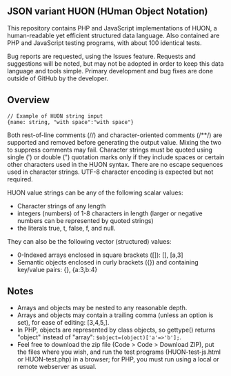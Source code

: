 ## JSON variant HUON (HUman Object Notation)

This repository contains PHP and JavaScript implementations of HUON, a human-readable yet efficient structured data language. Also contained are PHP and JavaScript testing programs, with about 100 identical tests.

Bug reports are requested, using the Issues feature. Requests and suggestions will be noted, but may not be adopted in order to keep this data language and tools simple. Primary development and bug fixes are done outside of GitHub by the developer.

## Overview
```
// Example of HUON string input
{name: string, "with space":"with space"}
```
Both rest-of-line comments (//) and character-oriented comments (/\*\*/) are supported and removed before generating the output value. Mixing the two to suppress comments may fail. Character strings must be quoted using single (') or double (") quotation marks only if they include spaces or certain other characters used in the HUON syntax. There are no escape sequences used in character strings. UTF-8 character encoding is expected but not required.

HUON value strings can be any of the following scalar values:

- Character strings of any length
- integers (numbers) of 1-8 characters in length (larger or negative numbers can be represented by quoted strings)
- the literals true, t, false, f, and null.

They can also be the following vector (structured) values:

- 0-Indexed arrays enclosed in square brackets ([]): [], [a,3]
- Semantic objects enclosed in curly brackets ({}) and containing key/value pairs: {}, {a:3,b:4}

## Notes

- Arrays and objects may be nested to any reasonable depth.
- Arrays and objects may contain a trailing comma (unless an option is set), for ease of editing: [3,4,5,].
- In PHP, objects are represented by class objects, so gettype() returns "object" instead of "array": `$object=(object)['a'=>'b'];`.
- Feel free to download the zip file (Code > Code > Download ZIP), put the files where you wish, and run the test programs (HUON-test-js.html or HUON-test.php) in a browser; for PHP, you must run using a local or remote webserver as usual.

